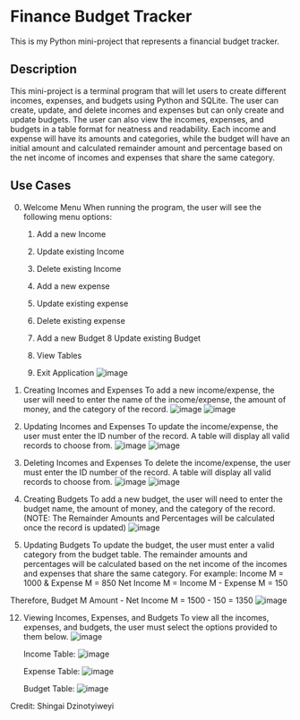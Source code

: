 # Finance Budget Tracker
This is my Python mini-project that represents a financial budget tracker.


## Description
This mini-project is a terminal program that will let users to create different incomes, expenses, and budgets using Python and SQLite. 
The user can create, update, and delete incomes and expenses but can only create and update budgets. The user can also view the incomes, expenses, and budgets in a table format for neatness and readability.
Each income and expense will have its amounts and categories, while the budget will have an initial amount and calculated remainder amount and percentage based on the net income of incomes and expenses that share the same category. 


## Use Cases

0. Welcome Menu
   When running the program, the user will see the following menu options:
     1. Add a new Income
     2. Update existing Income
     3. Delete existing Income

     4. Add a new expense
     5. Update existing expense
     6. Delete existing expense

     7. Add a new Budget
     8 Update existing Budget

     9. View Tables

     0. Exit Application
   ![image](https://github.com/user-attachments/assets/b2d249dd-d886-4fb5-8b6a-233e31661753)


2. Creating Incomes and Expenses
   To add a new income/expense, the user will need to enter the name of the income/expense, the amount of money, and the category of the record.
   ![image](https://github.com/user-attachments/assets/82d22e72-9f38-4b2c-b68a-c0b6b9924079)
   ![image](https://github.com/user-attachments/assets/4aae5dd8-fd40-4b3a-8c4b-6c5077d4883c)


4. Updating Incomes and Expenses
   To update the income/expense, the user must enter the ID number of the record. A table will display all valid records to choose from.
   ![image](https://github.com/user-attachments/assets/d9015cd1-2f73-412e-84ea-2ac3d926074f)
   ![image](https://github.com/user-attachments/assets/4e354fe9-58e6-473f-85f8-3dc92922c5fe)


6. Deleting Incomes and Expenses
   To delete the income/expense, the user must enter the ID number of the record. A table will display all valid records to choose from.
   ![image](https://github.com/user-attachments/assets/31b1bd53-e788-4eba-8455-ca3baa17ff89)
   ![image](https://github.com/user-attachments/assets/8cba20dc-335c-4602-b6dc-182de0b723b6)

   
8. Creating Budgets
   To add a new budget, the user will need to enter the budget name, the amount of money, and the category of the record.
   (NOTE: The Remainder Amounts and Percentages will be calculated once the record is updated)
   ![image](https://github.com/user-attachments/assets/0330a983-c184-48b3-bb23-e1389088b911)

10. Updating Budgets
   To update the budget, the user must enter a valid category from the budget table. The remainder amounts and percentages will be calculated based on the net income of the incomes and expenses that share the same category.
   For example:
   Income M = 1000   &   Expense M = 850
   Net Income M = Income M - Expense M = 150

   Therefore, 
   Budget M Amount - Net Income M = 1500 - 150 = 1350 
   ![image](https://github.com/user-attachments/assets/3a9ae3f6-2b25-4a0b-85f3-25a809218922)
    

12. Viewing Incomes, Expenses, and Budgets
    To view all the incomes, expenses, and budgets, the user must select the options provided to them below.
    ![image](https://github.com/user-attachments/assets/c8b39f6c-c614-4b03-839d-707ccbcb1976)

    Income Table:
      ![image](https://github.com/user-attachments/assets/a058f742-85b3-489c-b60c-9f75595d9479)

    Expense Table:
      ![image](https://github.com/user-attachments/assets/4b27ff19-800c-4c83-a259-6eac68fa926f)

    Budget Table:
      ![image](https://github.com/user-attachments/assets/0ed0ee51-633c-4552-9018-78bba35759ea)

    
Credit: 
Shingai Dzinotyiweyi
